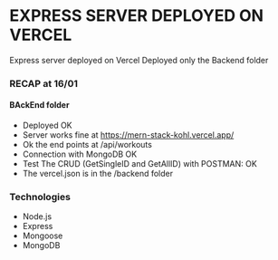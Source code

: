 # EXPRESS SERVER DEPLOYED ON VERCEL
Express server deployed on Vercel
Deployed only the Backend folder

### RECAP at 16/01
#### BAckEnd folder
* Deployed OK
* Server works fine at https://mern-stack-kohl.vercel.app/
* Ok the end points at /api/workouts
* Connection with MongoDB OK
* Test The CRUD (GetSingleID and GetAllID) with POSTMAN: OK
* The vercel.json is in the /backend folder

### Technologies
* Node.js
* Express
* Mongoose
* MongoDB
